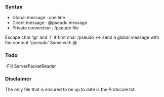 

### Syntax

- Global message : one line
- Direct message : @pseudo message
- Private connection : /pseudo file

Escape char '@' and '/' if first char
\/pseudo  <=>  send a global message with the content '/pseudo'
Same with @

### Todo

-Fill ServerPacketReader

### Disclaimer 
The only file that is ensured to be up to date is the Protocole.txt.


